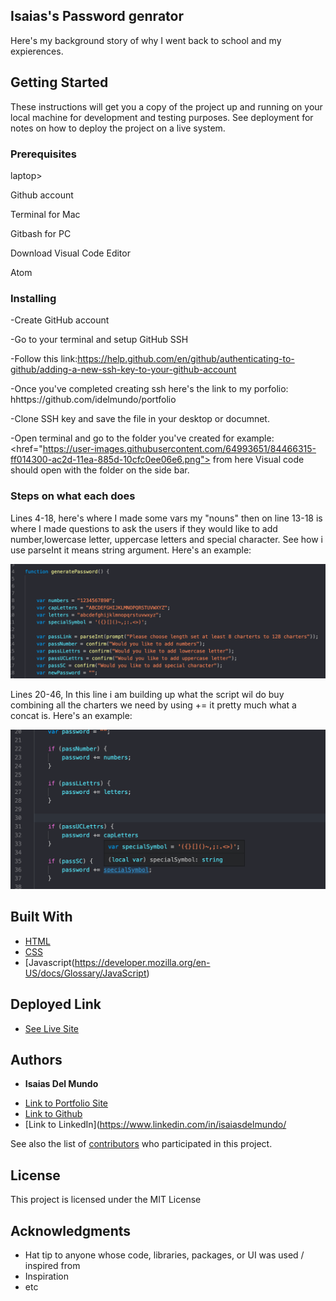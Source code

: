 ## Isaias's Password genrator 

<p>Here's my background story of why I went back to school and my expierences.</p>

## Getting Started

These instructions will get you a copy of the project up and running on your local machine for development and testing purposes. See deployment for notes on how to deploy the project on a live system.

### Prerequisites

<p>laptop></p>
<p>Github account</p>
<p>Terminal for Mac</p>
<p>Gitbash for PC</p>
<p>Download Visual Code Editor</p>
<p>Atom</p>

### Installing
-Create GitHub account

-Go to your terminal and setup GitHub SSH

-Follow this link:https://help.github.com/en/github/authenticating-to-github/adding-a-new-ssh-key-to-your-github-account

-Once you've completed creating ssh here's the link to my porfolio: hhttps://github.com/idelmundo/portfolio

-Clone SSH key and save the file in your desktop or documnet.

-Open terminal and go to the folder you've created for example: <href="https://user-images.githubusercontent.com/64993651/84466315-ff014300-ac2d-11ea-885d-10cfc0ee06e6.png"> from here Visual code should open with the folder on the side bar.

### Steps on what each does
<p>Lines 4-18, here's where I made some vars my "nouns" then on line 13-18 is where I made questions to ask the users if they would like to add number,lowercase letter, uppercase letters and special character. See how i use parseInt it means string argument. Here's an example:</p> <img src="pic1.png" alt="pic1"> 

<br>
<p> Lines 20-46, In this line i am building up what the script wil do buy combining all the charters we need by using += it pretty much what a concat is. Here's an example: </p>  <img src="pic2.png" alt="pic2">




## Built With

* [HTML](https://developer.mozilla.org/en-US/docs/Web/HTML)
* [CSS](https://developer.mozilla.org/en-US/docs/Web/CSS)
* [Javascript(https://developer.mozilla.org/en-US/docs/Glossary/JavaScript)

## Deployed Link

* [See Live Site](https://idelmundo.github.io/Password-Generator/)


## Authors

* **Isaias Del Mundo** 

- [Link to Portfolio Site](https://idelmundo.github.io/portfolio/index.html)
- [Link to Github](https://github.com/idelmundo)
- [Link to LinkedIn](https://www.linkedin.com/in/isaiasdelmundo/

See also the list of [contributors](https://github.com/your/project/contributors) who participated in this project.

## License

This project is licensed under the MIT License 

## Acknowledgments

* Hat tip to anyone whose code, libraries, packages, or UI was used  / inspired from
* Inspiration
* etc
